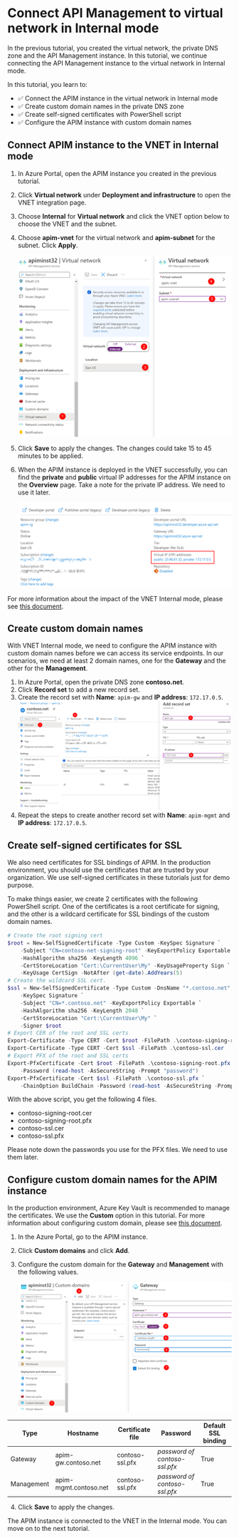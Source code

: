 # Connect API Management to virtual network in Internal mode

In the previous tutorial, you created the virtual network, the private DNS zone and the API Management instance. In this tutorial, we continue connecting the API Management instance to the virtual network in Internal mode.

In this tutorial, you learn to:

- ✅ Connect the APIM instance in the virtual network in Internal mode
- ✅ Create custom domain names in the private DNS zone
- ✅ Create self-signed certificates with PowerShell script
- ✅ Configure the APIM instance with custom domain names

## Connect APIM instance to the VNET in Internal mode

1. In Azure Portal, open the APIM instance you created in the previous tutorial.
1. Click **Virtual network** under **Deployment and infrastructure** to open the VNET integration page.
1. Choose **Internal** for **Virtual network** and click the VNET option below to choose the VNET and the subnet.
1. Choose **apim-vnet** for the virtual network and **apim-subnet** for the subnet. Click **Apply**.

    ![apim internal vnet](images/apim-internal-vnet.png)

1. Click **Save** to apply the changes. The changes could take 15 to 45 minutes to be applied.
1. When the APIM instance is deployed in the VNET successfully, you can find the **private** and **public** virtual IP addresses for the APIM instance on the **Overview** page. Take a note for the private IP address. We need to use it later.

    ![private IP address](images/apim-private-ip.png)

For more information about the impact of the VNET Internal mode, please see [this document](https://docs.microsoft.com/azure/api-management/api-management-using-with-internal-vnet).

## Create custom domain names

With VNET Internal mode, we need to configure the APIM instance with custom domain names before we can access its service endpoints. In our scenarios, we need at least 2 domain names, one for the **Gateway** and the other for the **Management**.

1. In Azure Portal, open the private DNS zone **contoso.net**.
1. Click **Record set** to add a new record set.
1. Create the record set with **Name**: `apim-gw` and **IP address**: `172.17.0.5`.
    ![record set](images/private-zone-recordset.png)
1. Repeat the steps to create another record set with **Name**: `apim-mgmt` and **IP address**: `172.17.0.5`.

## Create self-signed certificates for SSL

We also need certificates for SSL bindings of APIM. In the production environment, you should use the certificates that are trusted by your organization. We use self-signed certificates in these tutorials just for demo purpose.

To make things easier, we create 2 certificates with the following PowerShell script. One of the certificates is a root certificate for signing, and the other is a wildcard certificate for SSL bindings of the custom domain names.

```PowerShell
# Create the root signing cert
$root = New-SelfSignedCertificate -Type Custom -KeySpec Signature `
    -Subject "CN=contoso-net-signing-root" -KeyExportPolicy Exportable `
    -HashAlgorithm sha256 -KeyLength 4096 `
    -CertStoreLocation "Cert:\CurrentUser\My" -KeyUsageProperty Sign `
    -KeyUsage CertSign -NotAfter (get-date).AddYears(5)
# Create the wildcard SSL cert.
$ssl = New-SelfSignedCertificate -Type Custom -DnsName "*.contoso.net","contoso.net" `
    -KeySpec Signature `
    -Subject "CN=*.contoso.net" -KeyExportPolicy Exportable `
    -HashAlgorithm sha256 -KeyLength 2048 `
    -CertStoreLocation "Cert:\CurrentUser\My" `
    -Signer $root
# Export CER of the root and SSL certs
Export-Certificate -Type CERT -Cert $root -FilePath .\contoso-signing-root.cer
Export-Certificate -Type CERT -Cert $ssl -FilePath .\contoso-ssl.cer
# Export PFX of the root and SSL certs
Export-PfxCertificate -Cert $root -FilePath .\contoso-signing-root.pfx `
    -Password (read-host -AsSecureString -Prompt "password")
Export-PfxCertificate -Cert $ssl -FilePath .\contoso-ssl.pfx `
    -ChainOption BuildChain -Password (read-host -AsSecureString -Prompt "password")
```

With the above script, you get the following 4 files.

- contoso-signing-root.cer
- contoso-signing-root.pfx
- contoso-ssl.cer
- contoso-ssl.pfx

Please note down the passwords you use for the PFX files. We need to use them later.

## Configure custom domain names for the APIM instance

In the production environment, Azure Key Vault is recommended to manage the certificates. We use the **Custom** option in this tutorial. For more information about configuring custom domain, please see [this document](https://docs.microsoft.com/azure/api-management/configure-custom-domain).

1. In the Azure Portal, go to the APIM instance.
1. Click **Custom domains** and click **Add**.
1. Configure the custom domain for the **Gateway** and **Management** with the following values.

    ![custom domain](images/apim-custom-domain.png)

Type    |Hostname    |Certificate file    |Password    |Default SSL binding 
--------|------------|--------------------|------------|---------------------
Gateway |apim-gw.contoso.net    |contoso-ssl.pfx    |_password of contoso-ssl.pfx_ |True
Management |apim-mgmt.contoso.net |contoso-ssl.pfx  |_password of contoso-ssl.pfx_ |True

4. Click **Save** to apply the changes.

The APIM instance is connected to the VNET in the Internal mode. You can move on to the next tutorial.
